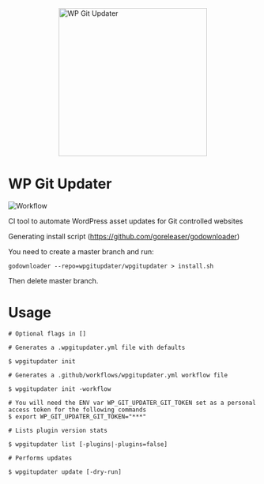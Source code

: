 <img src="https://docs.wpgitupdater.dev/wp-git-updater-hero.png" alt="WP Git Updater" style="display: block;margin: 0 auto;width: 300px;height: auto;"/>

# WP Git Updater

![Workflow](https://github.com/wpgitupdater/wpgitupdater/workflows/Go%20Build/badge.svg)

CI tool to automate WordPress asset updates for Git controlled websites

Generating install script (https://github.com/goreleaser/godownloader)

You need to create a master branch and run:

`godownloader --repo=wpgitupdater/wpgitupdater > install.sh`

Then delete master branch.

# Usage

```
# Optional flags in []

# Generates a .wpgitupdater.yml file with defaults

$ wpgitupdater init

# Generates a .github/workflows/wpgitupdater.yml workflow file

$ wpgitupdater init -workflow

# You will need the ENV var WP_GIT_UPDATER_GIT_TOKEN set as a personal access token for the following commands
$ export WP_GIT_UPDATER_GIT_TOKEN="***"

# Lists plugin version stats

$ wpgitupdater list [-plugins|-plugins=false]

# Performs updates

$ wpgitupdater update [-dry-run]
```
